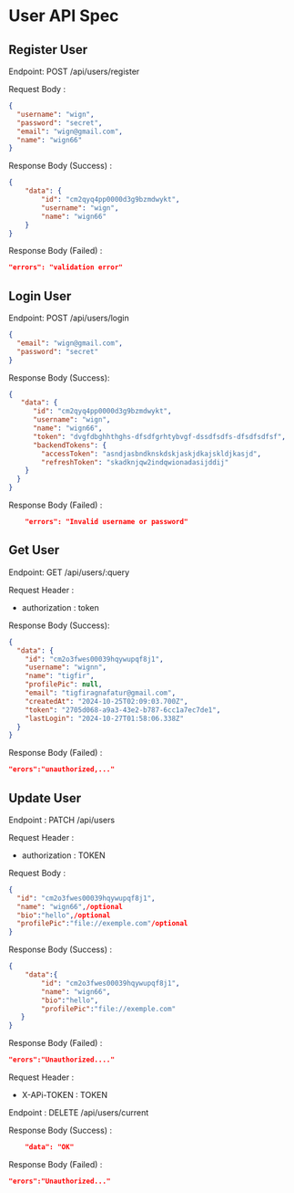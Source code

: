 # User API Spec

## Register User

Endpoint: POST /api/users/register

Request Body :

```json
{
  "username": "wign",
  "password": "secret",
  "email": "wign@gmail.com",
  "name": "wign66"
}
```

Response Body (Success) :

```json
{
    "data": {
        "id": "cm2qyq4pp0000d3g9bzmdwykt",
        "username": "wign",
        "name": "wign66"
    }
}
```

Response Body (Failed) :

```json
"errors": "validation error"
```

## Login User

Endpoint: POST /api/users/login

```json
{
  "email": "wign@gmail.com",
  "password": "secret"
}
```

Response Body (Success):

```json
{
   "data": {
      "id": "cm2qyq4pp0000d3g9bzmdwykt",
      "username": "wign",
      "name": "wign66",
      "token": "dvgfdbghhthghs-dfsdfgrhtybvgf-dssdfsdfs-dfsdfsdfsf",
      "backendTokens": {
        "accessToken": "asndjasbndknskdskjaskjdkajskldjkasjd",
        "refreshToken": "skadknjqw2indqwionadasijddij"
    }
  }
}
```

Response Body (Failed) :

```json
    "errors": "Invalid username or password"
```

## Get User

Endpoint: GET /api/users/:query

Request Header :

- authorization : token

Response Body (Success):

```json
{
  "data": {
    "id": "cm2o3fwes00039hqywupqf8j1",
    "username": "wignn",
    "name": "tigfir",
    "profilePic": null,
    "email": "tigfiragnafatur@gmail.com",
    "createdAt": "2024-10-25T02:09:03.700Z",
    "token": "2705d068-a9a3-43e2-b787-6cc1a7ec7de1",
    "lastLogin": "2024-10-27T01:58:06.338Z"
  }
}
```

Response Body (Failed) :

```json
"erors":"unauthorized,..."
```

## Update User

Endpoint : PATCH /api/users

Request Header :

- authorization : TOKEN

Request Body :

```json
{
  "id": "cm2o3fwes00039hqywupqf8j1",
  "name": "wign66",/optional
  "bio":"hello",/optional
  "profilePic":"file://exemple.com"/optional
}
```

Response Body (Success) :

```json
{    
    "data":{
        "id": "cm2o3fwes00039hqywupqf8j1",
        "name": "wign66",
        "bio":"hello",
        "profilePic":"file://exemple.com"
   }
}
```

Response Body (Failed) :

```json
"erors":"Unauthorized...."
```



Request Header :

- X-APi-TOKEN : TOKEN

Endpoint : DELETE /api/users/current

Response Body (Success) :

```json
    "data": "OK"
```

Response Body (Failed) :

```json
"erors":"Unauthorized..."
```
